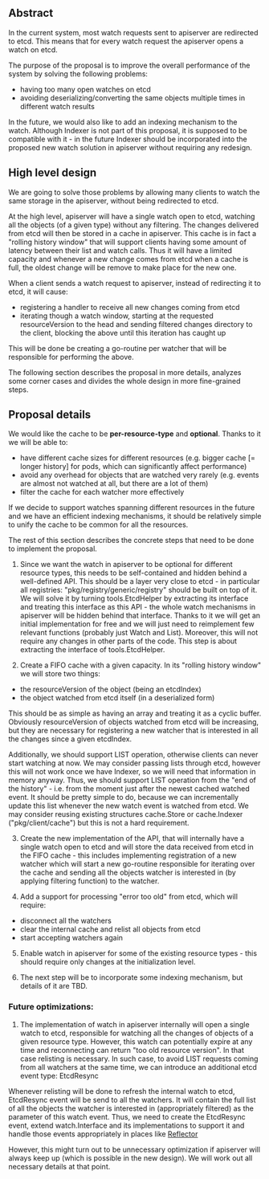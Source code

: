 ## Abstract

In the current system, most watch requests sent to apiserver are redirected to
etcd. This means that for every watch request the apiserver opens a watch on
etcd.

The purpose of the proposal is to improve the overall performance of the system
by solving the following problems:

- having too many open watches on etcd
- avoiding deserializing/converting the same objects multiple times in different
watch results

In the future, we would also like to add an indexing mechanism to the watch.
Although Indexer is not part of this proposal, it is supposed to be compatible
with it - in the future Indexer should be incorporated into the proposed new
watch solution in apiserver without requiring any redesign.


## High level design

We are going to solve those problems by allowing many clients to watch the same
storage in the apiserver, without being redirected to etcd.

At the high level, apiserver will have a single watch open to etcd, watching all
the objects (of a given type) without any filtering. The changes delivered from
etcd will then be stored in a cache in apiserver. This cache is in fact a
"rolling history window" that will support clients having some amount of latency
between their list and watch calls. Thus it will have a limited capacity and
whenever a new change comes from etcd when a cache is full, the oldest change
will be remove to make place for the new one.

When a client sends a watch request to apiserver, instead of redirecting it to
etcd, it will cause:

  - registering a handler to receive all new changes coming from etcd
  - iterating though a watch window, starting at the requested resourceVersion
    to the head and sending filtered changes directory to the client, blocking
    the above until this iteration has caught up

This will be done be creating a go-routine per watcher that will be responsible
for performing the above.

The following section describes the proposal in more details, analyzes some
corner cases and divides the whole design in more fine-grained steps.


## Proposal details

We would like the cache to be __per-resource-type__ and __optional__. Thanks to
it we will be able to:
  - have different cache sizes for different resources (e.g. bigger cache
    [= longer history] for pods, which can significantly affect performance)
  - avoid any overhead for objects that are watched very rarely (e.g. events
    are almost not watched at all, but there are a lot of them)
  - filter the cache for each watcher more effectively

If we decide to support watches spanning different resources in the future and
we have an efficient indexing mechanisms, it should be relatively simple to unify
the cache to be common for all the resources.

The rest of this section describes the concrete steps that need to be done
to implement the proposal.

1. Since we want the watch in apiserver to be optional for different resource
types, this needs to be self-contained and hidden behind a well-defined API.
This should be a layer very close to etcd - in particular all registries:
"pkg/registry/generic/registry" should be built on top of it.
We will solve it by turning tools.EtcdHelper by extracting its interface
and treating this interface as this API - the whole watch mechanisms in
apiserver will be hidden behind that interface.
Thanks to it we will get an initial implementation for free and we will just
need to reimplement few relevant functions (probably just Watch and List).
Moreover, this will not require any changes in other parts of the code.
This step is about extracting the interface of tools.EtcdHelper.

2. Create a FIFO cache with a given capacity. In its "rolling history window"
we will store two things:

  - the resourceVersion of the object (being an etcdIndex)
  - the object watched from etcd itself (in a deserialized form)

  This should be as simple as having an array and treating it as a cyclic buffer.
  Obviously resourceVersion of objects watched from etcd will be increasing, but
  they are necessary for registering a new watcher that is interested in all the
  changes since a given etcdIndex.

  Additionally, we should support LIST operation, otherwise clients can never
  start watching at now. We may consider passing lists through etcd, however
  this will not work once we have Indexer, so we will need that information
  in memory anyway.
  Thus, we should support LIST operation from the "end of the history" - i.e.
  from the moment just after the newest cached watched event. It should be
  pretty simple to do, because we can incrementally update this list whenever
  the new watch event is watched from etcd.
  We may consider reusing existing structures cache.Store or cache.Indexer
  ("pkg/client/cache") but this is not a hard requirement.

3. Create the new implementation of the API, that will internally have a
single watch open to etcd and will store the data received from etcd in
the FIFO cache - this includes implementing registration of a new watcher
which will start a new go-routine responsible for iterating over the cache
and sending all the objects watcher is interested in (by applying filtering
function) to the watcher.

4. Add a support for processing "error too old" from etcd, which will require:
  - disconnect all the watchers
  - clear the internal cache and relist all objects from etcd
  - start accepting watchers again

5. Enable watch in apiserver for some of the existing resource types - this
should require only changes at the initialization level.

6. The next step will be to incorporate some indexing mechanism, but details
of it are TBD.



### Future optimizations:

1. The implementation of watch in apiserver internally will open a single
watch to etcd, responsible for watching all the changes of objects of a given
resource type. However, this watch can potentially expire at any time and
reconnecting can return "too old resource version". In that case relisting is
necessary. In such case, to avoid LIST requests coming from all watchers at
the same time, we can introduce an additional etcd event type: EtcdResync

  Whenever relisting will be done to refresh the internal watch to etcd,
  EtcdResync event will be send to all the watchers. It will contain the
  full list of all the objects the watcher is interested in (appropriately
  filtered) as the parameter of this watch event.
  Thus, we need to create the EtcdResync event, extend watch.Interface and
  its implementations to support it and handle those events appropriately
  in places like
  [Reflector](https://git.k8s.io/kubernetes/staging/src/k8s.io/client-go/tools/cache/reflector.go)

  However, this might turn out to be unnecessary optimization if apiserver
  will always keep up (which is possible in the new design). We will work
  out all necessary details at that point.
